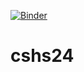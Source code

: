 [![Binder](https://mybinder.org/badge_logo.svg)](https://mybinder.org/v2/gh/DomBBB/cshs24/HEAD)

# cshs24
